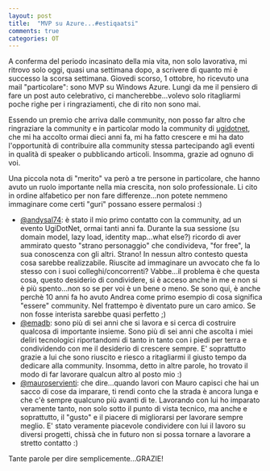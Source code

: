 ```yaml
---
layout: post
title:  "MVP su Azure...#estiqaatsi"
comments: true
categories: OT
---
```


A conferma del periodo incasinato della mia vita, non solo lavorativa, mi ritrovo solo oggi, quasi una settimana dopo, a scrivere di quanto mi è successo la scorsa settimana.
Giovedi scorso, 1 ottobre, ho ricevuto una mail "particolare": sono MVP su Windows Azure.
Lungi da me il pensiero di fare un post auto celebrativo, ci mancherebbe...volevo solo ritagliarmi poche righe per i ringraziamenti, che di rito non sono mai.

Essendo un premio che arriva dalle community, non posso far altro che ringraziare la community e in particolar modo la community di [ugidotnet](http://www.ugidotnet.org/), che mi ha accolto ormai dieci anni fa, mi ha fatto crescere e mi ha dato l'opportunità di contribuire alla community stessa partecipando agli eventi in qualità di speaker o pubblicando articoli. Insomma, grazie ad ognuno di voi.

Una piccola nota di "merito" va però a tre persone in particolare, che hanno avuto un ruolo importante nella mia crescita, non solo professionale. Li cito in ordine alfabetico per non fare differenze...non potete nemmeno immaginare come certi "guri" possano essere permalosi :)

- [@andysal74](http://blogs.ugidotnet.org/pape): è stato il mio primo contatto con la community, ad un evento UgiDotNet, ormai tanti anni fa. Durante la sua sessione (su domain model, lazy load, identity map...what else?) ricordo di aver ammirato questo "strano personaggio" che condivideva, "for free", la sua conoscenza con gli altri. Strano! In nessun altro contesto questa cosa sarebbe realizzabile. Riuscite ad immaginare un avvocato che fa lo stesso con i suoi colleghi/concorrenti? Vabbe...il problema è che questa cosa, questo desiderio di condividere, si è acceso anche in me e non si è più spento...non so se per voi è un bene o meno. Se sono qui, è anche perchè 10 anni fa ho avuto Andrea come primo esempio di cosa significa "essere" community.
Nel frattempo è diventato pure un caro amico. Se non fosse interista sarebbe quasi perfetto ;)
- [@emadb](http://ema.codiceplastico.com/): sono più di sei anni che si lavora e si cerca di costruire qualcosa di importante insieme. Sono più di sei anni che ascolta i miei deliri tecnologici riportandomi di tanto in tanto con i piedi per terra e condividendo con me il desiderio di crescere sempre. E' soprattutto grazie a lui che sono riuscito e riesco a ritagliarmi il giusto tempo da dedicare alla community. Insomma, detto in altre parole, ho trovato il modo di far lavorare qualcun altro al posto mio :)
- [@mauroservienti](http://blogs.ugidotnet.org/topics): che dire...quando lavori con Mauro capisci che hai un sacco di cose da imparare, ti rendi conto che la strada è ancora lunga e che c'è sempre qualcuno più avanti di te. Lavorando con lui ho imparato veramente tanto, non solo sotto il punto di vista tecnico, ma anche e soprattutto, il "gusto" e il piacere di migliorarsi per lavorare sempre meglio. E' stato veramente piacevole condividere con lui il lavoro su diversi progetti, chissà che in futuro non si possa tornare a lavorare a stretto contatto :)

Tante parole per dire semplicemente...GRAZIE!
